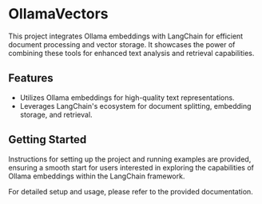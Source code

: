 
# OllamaVectors

This project integrates Ollama embeddings with LangChain for efficient document processing and vector storage. It showcases the power of combining these tools for enhanced text analysis and retrieval capabilities.

## Features
- Utilizes Ollama embeddings for high-quality text representations.
- Leverages LangChain's ecosystem for document splitting, embedding storage, and retrieval.

## Getting Started
Instructions for setting up the project and running examples are provided, ensuring a smooth start for users interested in exploring the capabilities of Ollama embeddings within the LangChain framework.

For detailed setup and usage, please refer to the provided documentation.
